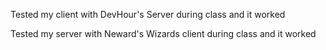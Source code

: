 Tested my client with DevHour's Server during class and it worked

Tested my server with Neward's Wizards client during class and it worked